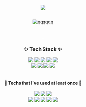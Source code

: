 <div align='center'> 
    
  <img src="https://capsule-render.vercel.app/api?type=Waving&color=0:F6BFD6,100:a82da8&height=250&section=header&text=KIM MIN JI&descSize=15&descAlignY=65&fontSize=90&fontColor=FFF" />
  
  <br />
  <br />
  
  ![qqqqqq](https://github-readme-stats.vercel.app/api?username=minkim94&show_icons=true&theme=blue)

  <br />.   
  
  ### ✨ Tech Stack ✨
  <img src="https://img.shields.io/badge/JavaScript-F7DF1E?style=flat-square&logo=JavaScript&logoColor=white"/>
  <img src="https://img.shields.io/badge/React-61DAFB?style=flat-square&logo=React&logoColor=white"/>
  <img src="https://img.shields.io/badge/Redux-764ABC?style=flat-square&logo=Redux&logoColor=white"/>
  <img src="https://img.shields.io/badge/Next.js-000000?style=flat-square&logo=Next.js&logoColor=white"/>
  <img src="https://img.shields.io/badge/ReduxSaga-999999?style=flat-square&logo=ReduxSaga&logoColor=white"/>
  <br />
  <img src="https://img.shields.io/badge/StyledComponents-DB7093?style=flat-square&logo=styled-components&logoColor=white"/>
  <img src="https://img.shields.io/badge/HTML5-E34F26?style=flat-square&logo=HTML5&logoColor=white"/>
  <img src="https://img.shields.io/badge/CSS-1572B6?style=flat-square&logo=CSS3&logoColor=white"/>
  <img src="https://img.shields.io/badge/Node.js-339933?style=flat-square&logo=Node.js&logoColor=white"/>
  
  <br />
  <br />
   
  #### :closed_book: Techs that l've used at least once :closed_book:
  <img src="https://img.shields.io/badge/jQuery-0769AD?style=flat-square&logo=jQuery&logoColor=white"/>  
  <img src="https://img.shields.io/badge/AntDesign-0170FE?style=flat-square&logo=AntDesign&logoColor=white"/>
  <img src="https://img.shields.io/badge/SpringBoot-6DB33F?style=flat-square&logo=SpringBoot&logoColor=white"/>
  <br />
  <img src="https://img.shields.io/badge/Java-007396?style=flat-square&logo=Java&logoColor=white"/>
  <img src="https://img.shields.io/badge/MongoDB-47A248?style=flat-square&logo=MongoDB&logoColor=white"/>
  <img src="https://img.shields.io/badge/Oracle-F80000?style=flat-square&logo=Oracle&logoColor=white"/>
  <img src="https://img.shields.io/badge/MySQL-4479A1?style=flat-square&logo=MySQL&logoColor=white"/>  
  <img src="https://img.shields.io/badge/Nodemon-76D04B?style=flat-square&logo=Nodemon&logoColor=white"/>

  <br />
  <br />
  
</div>

 

<!--
Here are some ideas to get you started:
 <img src="https://img.shields.io/badge/TypeScript-3178C6?style=flat-square&logo=TypeScript&logoColor=white"/>
- 🔭 I’m currently working on ...
- 🌱 I’m currently learning ...
- 👯 I’m looking to collaborate on ...
- 🤔 I’m looking for help with ...
- 💬 Ask me about ...
- 📫 How to reach me: ...
- 😄 Pronouns: ...
- ⚡ Fun fact: ...
-->
